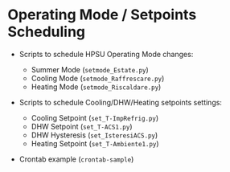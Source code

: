 # Operating Mode / Setpoints Scheduling

* Scripts to schedule HPSU Operating Mode changes:
  * Summer Mode (`setmode_Estate.py`)
  * Cooling Mode (`setmode_Raffrescare.py`)
  * Heating Mode (`setmode_Riscaldare.py`)

* Scripts to schedule Cooling/DHW/Heating setpoints settings:
  * Cooling Setpoint (`set_T-ImpRefrig.py`)
  * DHW Setpoint (`set_T-ACS1.py`)
  * DHW Hysteresis (`set_IsteresiACS.py`)
  * Heating Setpoint (`set_T-Ambiente1.py`)

* Crontab example (`crontab-sample`)
